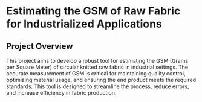 # Estimating the GSM of Raw Fabric for Industrialized Applications

## Project Overview

This project aims to develop a robust tool for estimating the GSM (Grams per Square Meter) of circular knitted raw fabric in industrial settings. The accurate measurement of GSM is critical
for maintaining quality control, optimizing material usage, and ensuring the end product meets the required standards.
This tool is designed to streamline the process,
reduce errors, and increase efficiency in fabric production.

